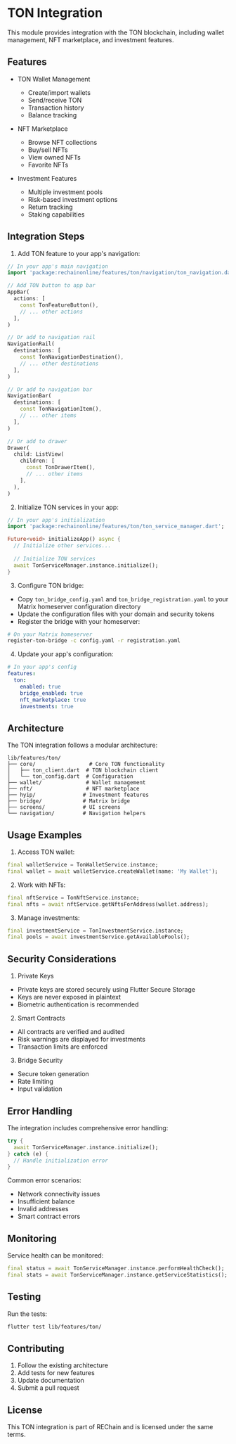 # TON Integration

This module provides integration with the TON blockchain, including wallet management, NFT marketplace, and investment features.

## Features

- TON Wallet Management
  - Create/import wallets
  - Send/receive TON
  - Transaction history
  - Balance tracking

- NFT Marketplace
  - Browse NFT collections
  - Buy/sell NFTs
  - View owned NFTs
  - Favorite NFTs

- Investment Features
  - Multiple investment pools
  - Risk-based investment options
  - Return tracking
  - Staking capabilities

## Integration Steps

1. Add TON feature to your app's navigation:

```dart
// In your app's main navigation
import 'package:rechainonline/features/ton/navigation/ton_navigation.dart';

// Add TON button to app bar
AppBar(
  actions: [
    const TonFeatureButton(),
    // ... other actions
  ],
)

// Or add to navigation rail
NavigationRail(
  destinations: [
    const TonNavigationDestination(),
    // ... other destinations
  ],
)

// Or add to navigation bar
NavigationBar(
  destinations: [
    const TonNavigationItem(),
    // ... other items
  ],
)

// Or add to drawer
Drawer(
  child: ListView(
    children: [
      const TonDrawerItem(),
      // ... other items
    ],
  ),
)
```

2. Initialize TON services in your app:

```dart
// In your app's initialization
import 'package:rechainonline/features/ton/ton_service_manager.dart';

Future<void> initializeApp() async {
  // Initialize other services...
  
  // Initialize TON services
  await TonServiceManager.instance.initialize();
}
```

3. Configure TON bridge:

- Copy `ton_bridge_config.yaml` and `ton_bridge_registration.yaml` to your Matrix homeserver configuration directory
- Update the configuration files with your domain and security tokens
- Register the bridge with your homeserver:
```bash
# On your Matrix homeserver
register-ton-bridge -c config.yaml -r registration.yaml
```

4. Update your app's configuration:

```yaml
# In your app's config
features:
  ton:
    enabled: true
    bridge_enabled: true
    nft_marketplace: true
    investments: true
```

## Architecture

The TON integration follows a modular architecture:

```
lib/features/ton/
├── core/                 # Core TON functionality
│   ├── ton_client.dart  # TON blockchain client
│   └── ton_config.dart  # Configuration
├── wallet/              # Wallet management
├── nft/                 # NFT marketplace
├── hyip/               # Investment features
├── bridge/             # Matrix bridge
├── screens/            # UI screens
└── navigation/         # Navigation helpers
```

## Usage Examples

1. Access TON wallet:

```dart
final walletService = TonWalletService.instance;
final wallet = await walletService.createWallet(name: 'My Wallet');
```

2. Work with NFTs:

```dart
final nftService = TonNftService.instance;
final nfts = await nftService.getNftsForAddress(wallet.address);
```

3. Manage investments:

```dart
final investmentService = TonInvestmentService.instance;
final pools = await investmentService.getAvailablePools();
```

## Security Considerations

1. Private Keys
- Private keys are stored securely using Flutter Secure Storage
- Keys are never exposed in plaintext
- Biometric authentication is recommended

2. Smart Contracts
- All contracts are verified and audited
- Risk warnings are displayed for investments
- Transaction limits are enforced

3. Bridge Security
- Secure token generation
- Rate limiting
- Input validation

## Error Handling

The integration includes comprehensive error handling:

```dart
try {
  await TonServiceManager.instance.initialize();
} catch (e) {
  // Handle initialization error
}
```

Common error scenarios:
- Network connectivity issues
- Insufficient balance
- Invalid addresses
- Smart contract errors

## Monitoring

Service health can be monitored:

```dart
final status = await TonServiceManager.instance.performHealthCheck();
final stats = await TonServiceManager.instance.getServiceStatistics();
```

## Testing

Run the tests:

```bash
flutter test lib/features/ton/
```

## Contributing

1. Follow the existing architecture
2. Add tests for new features
3. Update documentation
4. Submit a pull request

## License

This TON integration is part of REChain and is licensed under the same terms.

